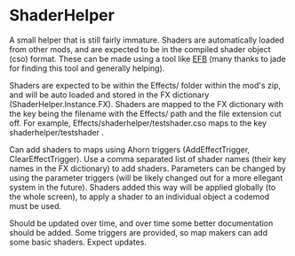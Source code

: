 # ShaderHelper

A small helper that is still fairly immature. Shaders are automatically loaded from other mods, and are expected to be in the compiled shader object (cso) format. These can be made using a tool like [EFB](http://github.com/GlaireDaggers/Effect-Build) (many thanks to jade for finding this tool and generally helping).

Shaders are expected to be within the Effects/ folder within the mod's zip, and will be auto loaded and stored in the FX dictionary (ShaderHelper.Instance.FX). Shaders are mapped to the FX dictionary with the key being the filename with the Effects/ path and the file extension cut off. For example, Effects/shaderhelper/testshader.cso maps to the key shaderhelper/testshader .

Can add shaders to maps using Ahorn triggers (AddEffectTrigger, ClearEffectTrigger). Use a comma separated list of shader names (their key names in the FX dictionary) to add shaders. Parameters can be changed by using the parameter triggers (will be likely changed out for a more ellegant system in the future). Shaders added this way will be applied globally (to the whole screen), to apply a shader to an individual object a codemod must be used.

Should be updated over time, and over time some better documentation should be added. Some triggers are provided, so map makers can add some basic shaders. Expect updates.